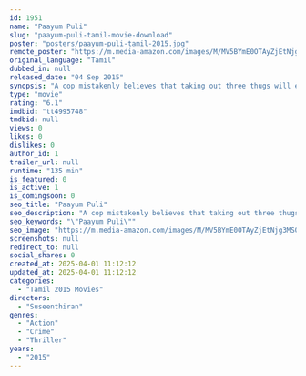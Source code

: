 ```yaml
---
id: 1951
name: "Paayum Puli"
slug: "paayum-puli-tamil-movie-download"
poster: "posters/paayum-puli-tamil-2015.jpg"
remote_poster: "https://m.media-amazon.com/images/M/MV5BYmE0OTAyZjEtNjg3MS00MjdjLWJiNjEtY2RiM2QyYzc2MTAzXkEyXkFqcGc@._V1_SX300.jpg"
original_language: "Tamil"
dubbed_in: null
released_date: "04 Sep 2015"
synopsis: "A cop mistakenly believes that taking out three thugs will end Madurai's crime wave."
type: "movie"
rating: "6.1"
imdbid: "tt4995748"
tmdbid: null
views: 0
likes: 0
dislikes: 0
author_id: 1
trailer_url: null
runtime: "135 min"
is_featured: 0
is_active: 1
is_comingsoon: 0
seo_title: "Paayum Puli"
seo_description: "A cop mistakenly believes that taking out three thugs will end Madurai's crime wave."
seo_keywords: "\"Paayum Puli\""
seo_image: "https://m.media-amazon.com/images/M/MV5BYmE0OTAyZjEtNjg3MS00MjdjLWJiNjEtY2RiM2QyYzc2MTAzXkEyXkFqcGc@._V1_SX300.jpg"
screenshots: null
redirect_to: null
social_shares: 0
created_at: 2025-04-01 11:12:12
updated_at: 2025-04-01 11:12:12
categories:
  - "Tamil 2015 Movies"
directors:
  - "Suseenthiran"
genres:
  - "Action"
  - "Crime"
  - "Thriller"
years:
  - "2015"
---
```

